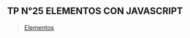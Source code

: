 ## TP N°25 ELEMENTOS CON JAVASCRIPT

>[Elementos](https://drive.google.com/file/d/18P0EtTIJ2_W77wbBdbPTubnc0EBZuSIO/view)